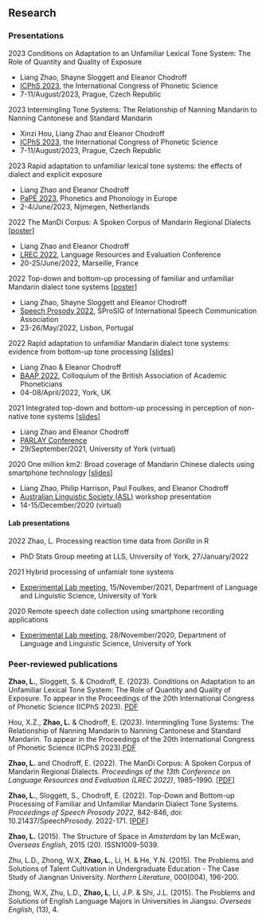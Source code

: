 ## Research

### Presentations
2023 Conditions on Adaptation to an Unfamiliar Lexical Tone System: The Role of Quantity and Quality of Exposure
  - Liang Zhao, Shayne Sloggett and Eleanor Chodroff
  - [ICPhS 2023](https://www.icphs2023.org), the International Congress of Phonetic Science
  - 7-11/August/2023, Prague, Czech Republic
  
2023 Intermingling Tone Systems: The Relationship of Nanning Mandarin to Nanning Cantonese and Standard Mandarin
  - Xinzi Hou, Liang Zhao and Eleanor Chodroff
  - [ICPhS 2023](https://www.icphs2023.org), the International Congress of Phonetic Science
  - 7-11/August/2023, Prague, Czech Republic

2023 Rapid adaptation to unfamiliar lexical tone systems: the effects of dialect and explicit exposure
  - Liang Zhao and Eleanor Chodroff
  - [PaPE 2023](https://pape-conference.org/index.html), Phonetics and Phonology in Europe
  - 2-4/June/2023, Nijmegen, Netherlands

2022 The ManDi Corpus: A Spoken Corpus of Mandarin Regional Dialects [[poster](/pdfs/LREC2022_Zhao&Chodroff_poster.pdf)]
  - Liang Zhao and Eleanor Chodroff
  - [LREC 2022](https://lrec2022.lrec-conf.org/en/), Language Resources and Evaluation Conference
  - 20-25/June/2022, Marseille, France

2022  Top-down and bottom-up processing of familiar and unfamiliar Mandarin dialect tone systems [[poster](/pdfs/SP2022_poster.pdf)]
  - Liang Zhao, Shayne Sloggett and Eleanor Chodroff
  - [Speech Prosody 2022](http://labfon.letras.ulisboa.pt/sp2022/index.html), SProSIG of International Speech Communication Association
  - 23-26/May/2022, Lisbon, Portugal

2022  Rapid adaptation to unfamiliar Mandarin dialect tone systems: evidence from bottom-up tone processing [[slides](/pdfs/BAAP2022_slides.pdf)]
  - Liang Zhao & Eleanor Chodroff
  - [BAAP 2022](https://sites.google.com/york.ac.uk/baap2022york/home), Colloquium of the British Association of Academic Phoneticians
  - 04-08/April/2022, York, UK

2021  Integrated top-down and bottom-up processing in perception of non-native tone systems  [[slides](/pdfs/PARLAY2021_lz&ec_slides.pdf)] 
  - Liang Zhao and Eleanor Chodroff
  - [PARLAY Conference](http://parlayconference.altervista.org/?doing_wp_cron=1639720804.8743081092834472656250)
  - 29/September/2021, University of York (virtual)
  
2020  One million km2: Broad coverage of Mandarin Chinese dialects using smartphone technology [[slides](/pdfs/ALS2020_lz.pdf)] 
  - Liang Zhao, Philip Harrison, Paul Foulkes, and Eleanor Chodroff
  - [Australian Linguistic Society (ASL)](https://als.asn.au/Conference/Past-Conferences/Conference-2020/Conference2020) workshop presentation
  - 14-15/December/2020 (virtual) 

#### Lab presentations
2022  Zhao, L. Processing reaction time data from *Gorilla* in R
  - PhD Stats Group meeting at LLS, University of York, 27/January/2022

2021  Hybrid processing of unfamialr tone systems
  - [Experimental Lab meeting](https://whyps.york.ac.uk), 15/November/2021, Department of Language and Linguistic Science, University of York 

2020  Remote speech date collection using smartphone recording applications
  - [Experimental Lab meeting](https://whyps.york.ac.uk), 28/November/2020, Department of Language and Linguistic Science, University of York


### Peer-reviewed publications
**Zhao, L.**, Sloggett, S. & Chodroff, E. (2023). Conditions on Adaptation to an Unfamiliar Lexical Tone System: The Role of Quantity and Quality of Exposure. To appear in the Proceedings of the 20th International Congress of Phonetic Science (ICPhS 2023). [PDF]()

Hou, X.Z., **Zhao, L.** & Chodroff, E. (2023). Intermingling Tone Systems: The Relationship of Nanning Mandarin to Nanning Cantonese and Standard Mandarin. To appear in the Proceedings of the 20th International Congress of Phonetic Science (ICPhS 2023).[PDF]()

**Zhao, L.** and Chodroff, E. (2022). The ManDi Corpus: A Spoken Corpus of Mandarin Regional Dialects. *Proceedings of the 13th Conference on Language Resources and Evaluation (LREC 2022)*, 1985–1990. [[PDF](http://www.lrec-conf.org/proceedings/lrec2022/pdf/2022.lrec-1.213.pdf)]

**Zhao, L.**, Sloggett, S., Chodroff, E. (2022). Top-Down and Bottom-up Processing of Familiar and Unfamiliar Mandarin Dialect Tone Systems. *Proceedings of Speech Prosody 2022*, 842-846, doi: 10.21437/SpeechProsody. 2022-171. [[PDF](https://www.isca-speech.org/archive/pdfs/speechprosody_2022/zhao22_speechprosody.pdf)]

**Zhao, L.** (2015). The Structure of Space in *Amsterdam* by Ian McEwan, *Overseas English*, 2015 (20). ISSN1009-5039.

Zhu, L.D., Zhong, W.X, **Zhao, L.**, Li, H. & He, Y.N. (2015). The Problems and Solutions of Talent Cultivation in Undergraduate Education - The Case Study of Jiangnan University. *Northern Literature*, 000(004), 196-200.

Zhong, W.X, Zhu, L.D., **Zhao, L**, Li, J.P. & Shi, J.L. (2015). The Problems and Solutions of English Language Majors in Universities in Jiangsu. *Overseas English*, (13), 4.


